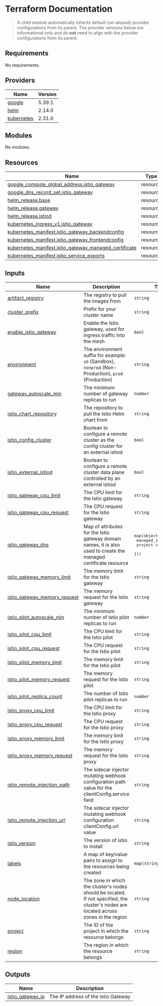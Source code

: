 # Terraform Documentation

> A child module automatically inherits default (un-aliased) provider configurations from its parent. The provider versions below are informational only and do **not** need to align with the provider configurations from its parent.

<!-- BEGINNING OF PRE-COMMIT-TERRAFORM DOCS HOOK -->
## Requirements

No requirements.

## Providers

| Name | Version |
|------|---------|
| <a name="provider_google"></a> [google](#provider\_google) | 5.39.1 |
| <a name="provider_helm"></a> [helm](#provider\_helm) | 2.14.0 |
| <a name="provider_kubernetes"></a> [kubernetes](#provider\_kubernetes) | 2.31.0 |

## Modules

No modules.

## Resources

| Name | Type |
|------|------|
| [google_compute_global_address.istio_gateway](https://registry.terraform.io/providers/hashicorp/google/latest/docs/resources/compute_global_address) | resource |
| [google_dns_record_set.istio_gateway](https://registry.terraform.io/providers/hashicorp/google/latest/docs/resources/dns_record_set) | resource |
| [helm_release.base](https://registry.terraform.io/providers/hashicorp/helm/latest/docs/resources/release) | resource |
| [helm_release.gateway](https://registry.terraform.io/providers/hashicorp/helm/latest/docs/resources/release) | resource |
| [helm_release.istiod](https://registry.terraform.io/providers/hashicorp/helm/latest/docs/resources/release) | resource |
| [kubernetes_ingress_v1.istio_gateway](https://registry.terraform.io/providers/hashicorp/kubernetes/latest/docs/resources/ingress_v1) | resource |
| [kubernetes_manifest.istio_gateway_backendconfig](https://registry.terraform.io/providers/hashicorp/kubernetes/latest/docs/resources/manifest) | resource |
| [kubernetes_manifest.istio_gateway_frontendconfig](https://registry.terraform.io/providers/hashicorp/kubernetes/latest/docs/resources/manifest) | resource |
| [kubernetes_manifest.istio_gateway_managed_certificate](https://registry.terraform.io/providers/hashicorp/kubernetes/latest/docs/resources/manifest) | resource |
| [kubernetes_manifest.istio_service_exports](https://registry.terraform.io/providers/hashicorp/kubernetes/latest/docs/resources/manifest) | resource |

## Inputs

| Name | Description | Type | Default | Required |
|------|-------------|------|---------|:--------:|
| <a name="input_artifact_registry"></a> [artifact\_registry](#input\_artifact\_registry) | The registry to pull the images from | `string` | `"us-docker.pkg.dev/plt-lz-services-tf79-prod/platform-docker-virtual"` | no |
| <a name="input_cluster_prefix"></a> [cluster\_prefix](#input\_cluster\_prefix) | Prefix for your cluster name | `string` | n/a | yes |
| <a name="input_enable_istio_gateway"></a> [enable\_istio\_gateway](#input\_enable\_istio\_gateway) | Enable the Istio gateway, used for ingress traffic into the mesh | `bool` | `false` | no |
| <a name="input_environment"></a> [environment](#input\_environment) | The environment suffix for example: `sb` (Sandbox), `nonprod` (Non-Production), `prod` (Production) | `string` | `"sb"` | no |
| <a name="input_gateway_autoscale_min"></a> [gateway\_autoscale\_min](#input\_gateway\_autoscale\_min) | The minimum number of gateway replicas to run | `number` | `1` | no |
| <a name="input_istio_chart_repository"></a> [istio\_chart\_repository](#input\_istio\_chart\_repository) | The repository to pull the Istio Helm chart from | `string` | `"https://istio-release.storage.googleapis.com/charts"` | no |
| <a name="input_istio_config_cluster"></a> [istio\_config\_cluster](#input\_istio\_config\_cluster) | Boolean to configure a remote cluster as the config cluster for an external istiod | `bool` | `false` | no |
| <a name="input_istio_external_istiod"></a> [istio\_external\_istiod](#input\_istio\_external\_istiod) | Boolean to configure a remote cluster data plane controlled by an external istiod | `bool` | `false` | no |
| <a name="input_istio_gateway_cpu_limit"></a> [istio\_gateway\_cpu\_limit](#input\_istio\_gateway\_cpu\_limit) | The CPU limit for the Istio gateway | `string` | `"2000m"` | no |
| <a name="input_istio_gateway_cpu_request"></a> [istio\_gateway\_cpu\_request](#input\_istio\_gateway\_cpu\_request) | The CPU request for the Istio gateway | `string` | `"100m"` | no |
| <a name="input_istio_gateway_dns"></a> [istio\_gateway\_dns](#input\_istio\_gateway\_dns) | Map of attributes for the Istio gateway domain names, it is also used to create the managed certificate resource | <pre>map(object({<br>    managed_zone = string<br>    project      = string<br>  }))</pre> | `{}` | no |
| <a name="input_istio_gateway_memory_limit"></a> [istio\_gateway\_memory\_limit](#input\_istio\_gateway\_memory\_limit) | The memory limit for the Istio gateway | `string` | `"1024Mi"` | no |
| <a name="input_istio_gateway_memory_request"></a> [istio\_gateway\_memory\_request](#input\_istio\_gateway\_memory\_request) | The memory request for the Istio gateway | `string` | `"128Mi"` | no |
| <a name="input_istio_pilot_autoscale_min"></a> [istio\_pilot\_autoscale\_min](#input\_istio\_pilot\_autoscale\_min) | The minimum number of Istio pilot replicas to run | `number` | `1` | no |
| <a name="input_istio_pilot_cpu_limit"></a> [istio\_pilot\_cpu\_limit](#input\_istio\_pilot\_cpu\_limit) | The CPU limit for the Istio pilot | `string` | `"1000m"` | no |
| <a name="input_istio_pilot_cpu_request"></a> [istio\_pilot\_cpu\_request](#input\_istio\_pilot\_cpu\_request) | The CPU request for the Istio pilot | `string` | `"500m"` | no |
| <a name="input_istio_pilot_memory_limit"></a> [istio\_pilot\_memory\_limit](#input\_istio\_pilot\_memory\_limit) | The memory limit for the Istio pilot | `string` | `"4096Mi"` | no |
| <a name="input_istio_pilot_memory_request"></a> [istio\_pilot\_memory\_request](#input\_istio\_pilot\_memory\_request) | The memory request for the Istio pilot | `string` | `"2048Mi"` | no |
| <a name="input_istio_pilot_replica_count"></a> [istio\_pilot\_replica\_count](#input\_istio\_pilot\_replica\_count) | The number of Istio pilot replicas to run | `number` | `1` | no |
| <a name="input_istio_proxy_cpu_limit"></a> [istio\_proxy\_cpu\_limit](#input\_istio\_proxy\_cpu\_limit) | The CPU limit for the Istio proxy | `string` | `"2000m"` | no |
| <a name="input_istio_proxy_cpu_request"></a> [istio\_proxy\_cpu\_request](#input\_istio\_proxy\_cpu\_request) | The CPU request for the Istio proxy | `string` | `"100m"` | no |
| <a name="input_istio_proxy_memory_limit"></a> [istio\_proxy\_memory\_limit](#input\_istio\_proxy\_memory\_limit) | The memory limit for the Istio proxy | `string` | `"1024Mi"` | no |
| <a name="input_istio_proxy_memory_request"></a> [istio\_proxy\_memory\_request](#input\_istio\_proxy\_memory\_request) | The memory request for the Istio proxy | `string` | `"128Mi"` | no |
| <a name="input_istio_remote_injection_path"></a> [istio\_remote\_injection\_path](#input\_istio\_remote\_injection\_path) | The sidecar injector mutating webhook configuration path value for the clientConfig.service field | `string` | `"/inject"` | no |
| <a name="input_istio_remote_injection_url"></a> [istio\_remote\_injection\_url](#input\_istio\_remote\_injection\_url) | The sidecar injector mutating webhook configuration clientConfig.url value | `string` | `""` | no |
| <a name="input_istio_version"></a> [istio\_version](#input\_istio\_version) | The version of istio to install | `string` | `"1.22.2"` | no |
| <a name="input_labels"></a> [labels](#input\_labels) | A map of key/value pairs to assign to the resources being created | `map(string)` | `{}` | no |
| <a name="input_node_location"></a> [node\_location](#input\_node\_location) | The zone in which the cluster's nodes should be located. If not specified, the cluster's nodes are located across zones in the region | `string` | `null` | no |
| <a name="input_project"></a> [project](#input\_project) | The ID of the project in which the resource belongs | `string` | n/a | yes |
| <a name="input_region"></a> [region](#input\_region) | The region in which the resource belongs | `string` | n/a | yes |

## Outputs

| Name | Description |
|------|-------------|
| <a name="output_istio_gateway_ip"></a> [istio\_gateway\_ip](#output\_istio\_gateway\_ip) | The IP address of the Istio Gateway |
<!-- END OF PRE-COMMIT-TERRAFORM DOCS HOOK -->
